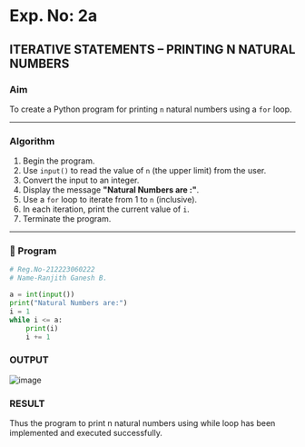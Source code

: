# Exp. No: 2a  
## ITERATIVE STATEMENTS – PRINTING N NATURAL NUMBERS

###  Aim
To create a Python program for printing `n` natural numbers using a `for` loop.

---

###  Algorithm

1. Begin the program.
2. Use `input()` to read the value of `n` (the upper limit) from the user.
3. Convert the input to an integer.
4. Display the message **"Natural Numbers are :"**.
5. Use a `for` loop to iterate from 1 to `n` (inclusive).
6. In each iteration, print the current value of `i`.
7. Terminate the program.

---

### 🧾 Program

```python
# Reg.No-212223060222
# Name-Ranjith Ganesh B.

a = int(input())
print("Natural Numbers are:")
i = 1
while i <= a:
    print(i)
    i += 1
```
### OUTPUT
![image](https://github.com/user-attachments/assets/02c7e4e8-a5f6-4683-831a-7a11ac7ea2bf)

### RESULT
Thus the program to print n natural numbers using while loop has been implemented and executed successfully.


